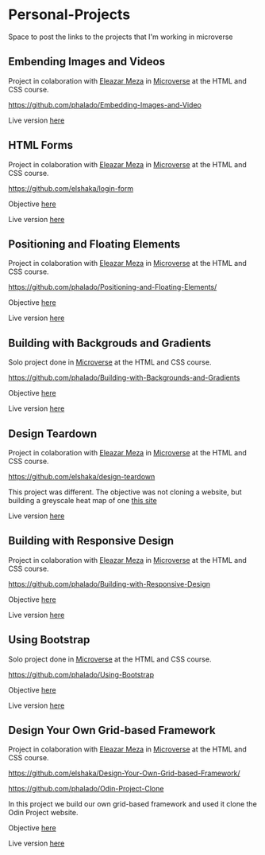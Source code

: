 # Personal-Projects

Space to post the links to the projects that I'm working in microverse


## Embending Images and Videos

Project in colaboration with [Eleazar Meza](https://github.com/elshaka) in [Microverse](https://www.microverse.org) at the HTML and CSS course.

https://github.com/phalado/Embedding-Images-and-Video

Live version [here](https://rawcdn.githack.com/phalado/Embedding-Images-and-Video/9002208367abdfd7761182d440c24e8a561bddc0/index.html)


## HTML Forms

Project in colaboration with [Eleazar Meza](https://github.com/elshaka) in [Microverse](https://www.microverse.org) at the HTML and CSS course.

https://github.com/elshaka/login-form

Objective [here](https://mint.intuit.com/login.event?task=S)

Live version [here](https://raw.githack.com/elshaka/login-form/master/index.html)


## Positioning and Floating Elements

Project in colaboration with [Eleazar Meza](https://github.com/elshaka) in [Microverse](https://www.microverse.org) at the HTML and CSS course.

https://github.com/phalado/Positioning-and-Floating-Elements/

Objective [here](https://www.nytimes.com/2014/03/18/science/space/detection-of-waves-in-space-buttresses-landmark-theory-of-big-bang.html?_r=0)

Live version [here](https://raw.githack.com/phalado/Positioning-and-Floating-Elements/master/index.html)


## Building with Backgrouds and Gradients

Solo project done in [Microverse](https://www.microverse.org) at the HTML and CSS course.

https://github.com/phalado/Building-with-Backgrounds-and-Gradients

Objective [here](https://web.archive.org/web/20140301004610/http://www.apple.com/)

Live version [here](https://raw.githack.com/phalado/Building-with-Backgrounds-and-Gradients/master/index.html)


## Design Teardown

Project in colaboration with [Eleazar Meza](https://github.com/elshaka) in [Microverse](https://www.microverse.org) at the HTML and CSS course.

https://github.com/elshaka/design-teardown

This project was different. The objective was not cloning a website, but building a greyscale heat map of one [this site](https://www.smashingmagazine.com/)

Live version [here](https://raw.githack.com/elshaka/design-teardown/master/index.html)


## Building with Responsive Design

Project in colaboration with [Eleazar Meza](https://github.com/elshaka) in [Microverse](https://www.microverse.org) at the HTML and CSS course.

https://github.com/phalado/Building-with-Responsive-Design

Objective [here](https://thenextweb.com/)

Live version [here](https://rawcdn.githack.com/phalado/Building-with-Responsive-Design/26a3313ba5b83de484bffbec1c13712546d4278c/index.html)


## Using Bootstrap

Solo project done in [Microverse](https://www.microverse.org) at the HTML and CSS course.

https://github.com/phalado/Using-Bootstrap

Objective [here](https://www.newsweek.com/)

Live version [here](https://rawcdn.githack.com/phalado/Using-Bootstrap/7bf89d9a69cfd69381abc181f5f543d38045c23d/index.html)


## Design Your Own Grid-based Framework

Project in colaboration with [Eleazar Meza](https://github.com/elshaka) in [Microverse](https://www.microverse.org) at the HTML and CSS course.

https://github.com/elshaka/Design-Your-Own-Grid-based-Framework/

https://github.com/phalado/Odin-Project-Clone

In this project we build our own grid-based framework and used it clone the Odin Project website.

Objective [here](https://www.theodinproject.com/home)

Live version [here](https://raw.githack.com/phalado/Odin-Project-Clone/master/index.html)
